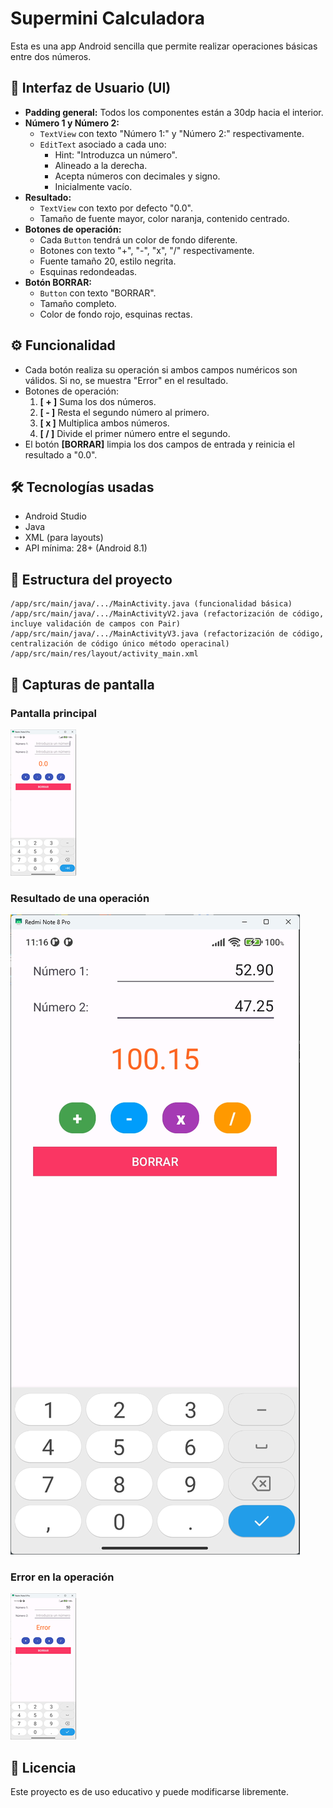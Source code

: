 # Supermini Calculadora

Esta es una app Android sencilla que permite realizar operaciones básicas entre dos números.

## 📱 Interfaz de Usuario (UI)

- **Padding general:** Todos los componentes están a 30dp hacia el interior.
- **Número 1 y Número 2:**
    - `TextView` con texto "Número 1:" y "Número 2:" respectivamente.
    - `EditText` asociado a cada uno:
        - Hint: "Introduzca un número".
        - Alineado a la derecha.
        - Acepta números con decimales y signo.
        - Inicialmente vacío.
- **Resultado:**
    - `TextView` con texto por defecto "0.0".
    - Tamaño de fuente mayor, color naranja, contenido centrado.
- **Botones de operación:**
    - Cada `Button` tendrá un color de fondo diferente.
    - Botones con texto "+", "-", "x", "/" respectivamente.
    - Fuente tamaño 20, estilo negrita.
    - Esquinas redondeadas.
- **Botón BORRAR:**
    - `Button` con texto "BORRAR".
    - Tamaño completo.
    - Color de fondo rojo, esquinas rectas.

## ⚙️ Funcionalidad

- Cada botón realiza su operación si ambos campos numéricos son válidos. Si no, se muestra "Error" en el resultado.
- Botones de operación:
    1. **[ + ]** Suma los dos números.
    2. **[ - ]** Resta el segundo número al primero.
    3. **[ x ]** Multiplica ambos números.
    4. **[ / ]** Divide el primer número entre el segundo.
- El botón **[BORRAR]** limpia los dos campos de entrada y reinicia el resultado a "0.0".

## 🛠️ Tecnologías usadas

- Android Studio
- Java
- XML (para layouts)
- API mínima: 28+ (Android 8.1)

## 📂 Estructura del proyecto

```
/app/src/main/java/.../MainActivity.java (funcionalidad básica)
/app/src/main/java/.../MainActivityV2.java (refactorización de código, incluye validación de campos con Pair)
/app/src/main/java/.../MainActivityV3.java (refactorización de código, centralización de código único método operacinal)
/app/src/main/res/layout/activity_main.xml
```

## 📸 Capturas de pantalla

### Pantalla principal

![Pantalla principal](screenshots/inicio.png)

### Resultado de una operación

![Operacion](screenshots/operacion.png)

### Error en la operación

![Error](screenshots/error.png)

## 📄 Licencia

Este proyecto es de uso educativo y puede modificarse libremente.